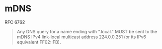 mDNS
====
RFC 6762

> Any DNS query for a name ending with ".local." MUST be sent to the  
> mDNS IPv4 link-local multicast address 224.0.0.251 (or its IPv6  
> equivalent FF02::FB).
